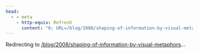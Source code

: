 ```yaml
---
head:
  - - meta
    - http-equiv: Refresh
      content: "0; URL=/blog/2008/shaping-of-information-by-visual-metaphors"
---
```


Redirecting to <a href="/blog/2008/shaping-of-information-by-visual-metaphors">/blog/2008/shaping-of-information-by-visual-metaphors</a>…